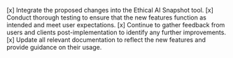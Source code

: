 [x] Integrate the proposed changes into the Ethical AI Snapshot tool.
[x] Conduct thorough testing to ensure that the new features function as intended and meet user expectations.
[x] Continue to gather feedback from users and clients post-implementation to identify any further improvements.
[x] Update all relevant documentation to reflect the new features and provide guidance on their usage.
